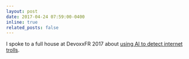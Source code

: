 ```yaml
---
layout: post
date: 2017-04-24 07:59:00-0400
inline: true
related_posts: false
---
```


I spoke to a full house at DevoxxFR 2017 about [using AI to detect internet trolls](https://youtu.be/K27WPzDRvQM?si=fb-QXz0YdoX4Y_63).
